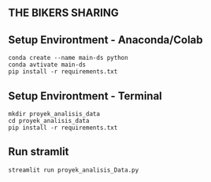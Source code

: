 ## THE BIKERS SHARING
## Setup Environtment - Anaconda/Colab
```
conda create --name main-ds python
conda avtivate main-ds
pip install -r requirements.txt
```
## Setup Environtment - Terminal
```
mkdir proyek_analisis_data
cd proyek_analisis_data
pip install -r requirements.txt
```
## Run stramlit
```
streamlit run proyek_analisis_Data.py
